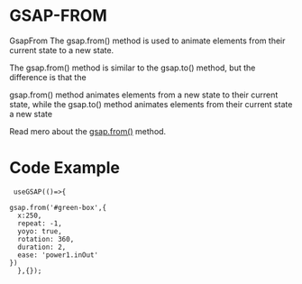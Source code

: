 # GSAP-FROM

GsapFrom
The gsap.from() method is used to animate elements from their current state to a new state.

The gsap.from() method is similar to the gsap.to() method, but the difference is that the

gsap.from() method animates elements from a new state to their current state, while the gsap.to() method animates elements from their current state a new state

 <p className='text-[rgb(83,77,73)] mt-6'>Read mero about the <span className='text-blue-400 '><a href="https://gsap.com/docs/v3/GSAP/Timeline/from()/">gsap.from()</a></span> method.</p>

<h1>Code Example</h1>

     useGSAP(()=>{

    gsap.from('#green-box',{
      x:250,
      repeat: -1,
      yoyo: true,
      rotation: 360,
      duration: 2,
      ease: 'power1.inOut'
    })
      },{});


